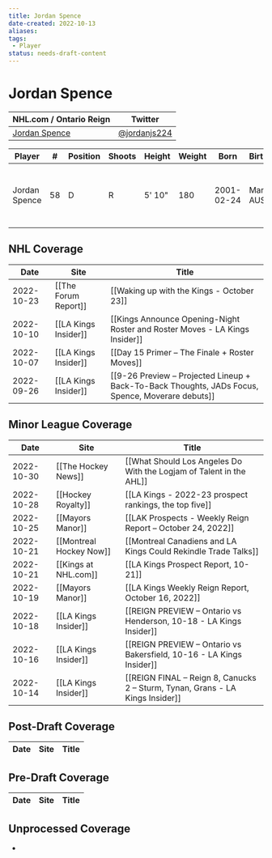 ```yaml
---
title: Jordan Spence
date-created: 2022-10-13
aliases: 
tags:
 - Player
status: needs-draft-content
---
```


# Jordan Spence

NHL.com / Ontario Reign | Twitter
-|-
[Jordan Spence](https://www.nhl.com/player/jordan-spence-8481606) | [@jordanjs224](https://twitter.com/jordanjs224)

Player | \# | Position | Shoots | Height | Weight | Born | Birthplace | Draft 
-|-|-|-|-|-|-|-|-
Jordan Spence | 58 | D | R | 5' 10" | 180 | 2001-02-24 | Manly, AUS | -   2019 LAK, 4th rd, 2nd pk (95th overall)
 


## NHL  Coverage
| Date | Site | Title |
| ---- | ---- | ----- |
| 2022-10-23 | [[The Forum Report]] | [[Waking up with the Kings - October 23]]                                                                |
| 2022-10-10 | [[LA Kings Insider]] | [[Kings Announce Opening-Night Roster and Roster Moves - LA Kings Insider]]
| 2022-10-07 | [[LA Kings Insider]] | [[Day 15 Primer – The Finale + Roster Moves]]
| 2022-09-26 | [[LA Kings Insider]] | [[9-26 Preview – Projected Lineup + Back-To-Back Thoughts, JADs Focus, Spence, Moverare debuts]]



## Minor League Coverage
| Date       | Site                    | Title                                                                |
| ---------- | ----------------------- | -------------------------------------------------------------------- |
| 2022-10-30 | [[The Hockey News]]     | [[What Should Los Angeles Do With the Logjam of Talent in the AHL]]  |
| 2022-10-28 | [[Hockey Royalty]]      | [[LA Kings - 2022-23 prospect rankings, the top five]]               |
| 2022-10-25 | [[Mayors Manor]]        | [[LAK Prospects - Weekly Reign Report – October 24, 2022]]           |
| 2022-10-21 | [[Montreal Hockey Now]] | [[Montreal Canadiens and LA Kings Could Rekindle Trade Talks]]       |
| 2022-10-21 | [[Kings at NHL.com]]    | [[LA Kings Prospect Report, 10-21]]                                  |
| 2022-10-19 | [[Mayors Manor]]        | [[LA Kings Weekly Reign Report, October 16, 2022]]                   |
| 2022-10-18 | [[LA Kings Insider]]    | [[REIGN PREVIEW – Ontario vs Henderson, 10-18 - LA Kings Insider]]   |
| 2022-10-16 | [[LA Kings Insider]]    | [[REIGN PREVIEW – Ontario vs Bakersfield, 10-16 - LA Kings Insider]] |
| 2022-10-14 | [[LA Kings Insider]]    | [[REIGN FINAL – Reign 8, Canucks 2 – Sturm, Tynan, Grans - LA Kings Insider]] |




## Post-Draft Coverage
Date | Site |  Title
---|---|---



## Pre-Draft Coverage
Date | Site |  Title
---|---|---


## Unprocessed Coverage
- 
